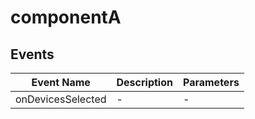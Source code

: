 # componentA

## Events

<!-- @vuese:componentA:events:start -->
|Event Name|Description|Parameters|
|---|---|---|
|onDevicesSelected|-|-|

<!-- @vuese:componentA:events:end -->


